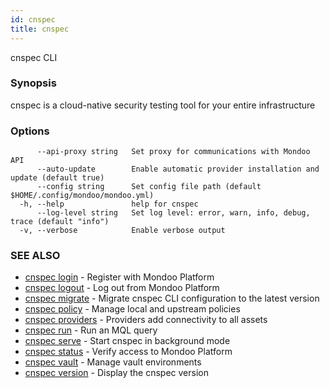 ```yaml
---
id: cnspec
title: cnspec
---
```


cnspec CLI

### Synopsis

cnspec is a cloud-native security testing tool for your entire infrastructure

### Options

```
      --api-proxy string   Set proxy for communications with Mondoo API
      --auto-update        Enable automatic provider installation and update (default true)
      --config string      Set config file path (default $HOME/.config/mondoo/mondoo.yml)
  -h, --help               help for cnspec
      --log-level string   Set log level: error, warn, info, debug, trace (default "info")
  -v, --verbose            Enable verbose output
```

### SEE ALSO

- [cnspec login](cnspec_login.md) - Register with Mondoo Platform
- [cnspec logout](cnspec_logout.md) - Log out from Mondoo Platform
- [cnspec migrate](cnspec_migrate.md) - Migrate cnspec CLI configuration to the latest version
- [cnspec policy](cnspec_policy.md) - Manage local and upstream policies
- [cnspec providers](cnspec_providers.md) - Providers add connectivity to all assets
- [cnspec run](cnspec_run.md) - Run an MQL query
- [cnspec serve](cnspec_serve.md) - Start cnspec in background mode
- [cnspec status](cnspec_status.md) - Verify access to Mondoo Platform
- [cnspec vault](cnspec_vault.md) - Manage vault environments
- [cnspec version](cnspec_version.md) - Display the cnspec version
